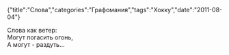 {"title":"Слова","categories":"Графомания","tags":"Хокку","date":"2011-08-04"}

Слова как ветер:  
Могут погасить огонь,  
А могут - раздуть...
